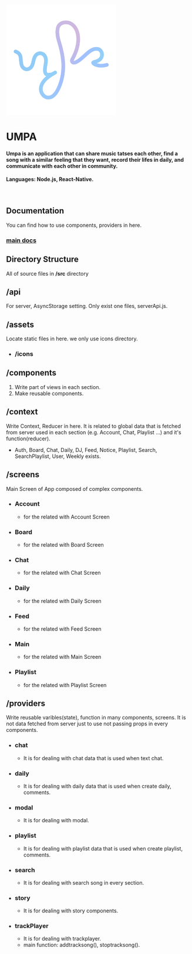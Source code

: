 <img src="logo.png" width="300" height="300">

# __UMPA__

#### Umpa is an application that can share music tatses each other, find a song with a similar feeling that they want, record their lifes in daily, and communicate with each other in community.
#### Languages: Node.js, React-Native.

<br>

## __Documentation__
You can find how to use components, providers in here.
### [main docs](/docs/main.md)

## __Directory Structure__
All of source files in __/src__ directory 
## /api
For server, AsyncStorage setting. Only exist one files, serverApi.js.
## /assets
Locate static files in here. we only use icons directory.
+ ### /icons
## /components
1. Write part of views in each section.
2. Make reusable components.
## /context
Write Context, Reducer in here.
It is related to global data that is fetched from server used in each section (e.g. Account, Chat, Playlist ...) and it's function(reducer).
+ Auth, Board, Chat, Daily, DJ, Feed, Notice, Playlist, Search, SearchPlaylist, User, Weekly exists.
## /screens
Main Screen of App composed of complex components.
+ ### Account
    + for the related with Account Screen
+ ### Board
    + for the related with Board Screen
+ ### Chat
    + for the related with Chat Screen
+ ### Daily
    + for the related with Daily Screen
+ ### Feed
    + for the related with Feed Screen
+ ### Main
    + for the related with Main Screen
+ ### Playlist
    + for the related with Playlist Screen
## /providers
Write reusable varibles(state), function in many components, screens.
It is not data fetched from server just to use not passing props in every components.
+ ### chat
    + It is for dealing with chat data that is used when text chat.
+ ### daily
    + It is for dealing with daily data that is used when create daily, comments.
+ ### modal
    + It is for dealing with modal.   
+ ### playlist
    + It is for dealing with playlist data that is used when create playlist, comments.
+ ### search
    + It is for dealing with search song in every section.
+ ### story
    + It is for dealing with story components.
+ ### trackPlayer
    + It is for dealing with trackplayer.
    + main function: addtracksong(), stoptracksong().
